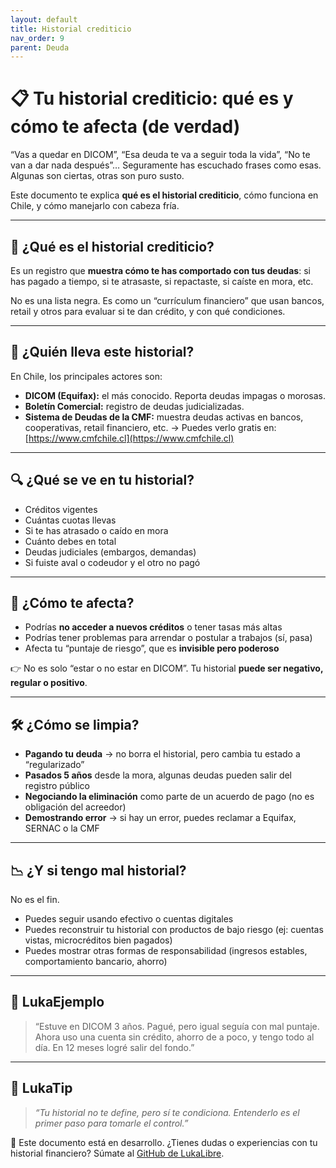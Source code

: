 ```yaml
---
layout: default
title: Historial crediticio
nav_order: 9
parent: Deuda
---
```


# 📋 Tu historial crediticio: qué es y cómo te afecta (de verdad)

“Vas a quedar en DICOM”, “Esa deuda te va a seguir toda la vida”, “No te van a dar nada después”…
Seguramente has escuchado frases como esas. Algunas son ciertas, otras son puro susto.

Este documento te explica **qué es el historial crediticio**, cómo funciona en Chile, y cómo manejarlo con cabeza fría.

---

## 🧠 ¿Qué es el historial crediticio?

Es un registro que **muestra cómo te has comportado con tus deudas**:
si has pagado a tiempo, si te atrasaste, si repactaste, si caíste en mora, etc.

No es una lista negra.
Es como un “currículum financiero” que usan bancos, retail y otros para evaluar si te dan crédito, y con qué condiciones.

---

## 📍 ¿Quién lleva este historial?

En Chile, los principales actores son:

- **DICOM (Equifax):** el más conocido. Reporta deudas impagas o morosas.
- **Boletín Comercial:** registro de deudas judicializadas.
- **Sistema de Deudas de la CMF:** muestra deudas activas en bancos, cooperativas, retail financiero, etc.
  → Puedes verlo gratis en: [https://www.cmfchile.cl](https://www.cmfchile.cl)

---

## 🔍 ¿Qué se ve en tu historial?

- Créditos vigentes
- Cuántas cuotas llevas
- Si te has atrasado o caído en mora
- Cuánto debes en total
- Deudas judiciales (embargos, demandas)
- Si fuiste aval o codeudor y el otro no pagó

---

## 🧨 ¿Cómo te afecta?

- Podrías **no acceder a nuevos créditos** o tener tasas más altas
- Podrías tener problemas para arrendar o postular a trabajos (sí, pasa)
- Afecta tu “puntaje de riesgo”, que es **invisible pero poderoso**

👉 No es solo “estar o no estar en DICOM”.
Tu historial **puede ser negativo, regular o positivo**.

---

## 🛠️ ¿Cómo se limpia?

- **Pagando tu deuda** → no borra el historial, pero cambia tu estado a “regularizado”
- **Pasados 5 años** desde la mora, algunas deudas pueden salir del registro público
- **Negociando la eliminación** como parte de un acuerdo de pago (no es obligación del acreedor)
- **Demostrando error** → si hay un error, puedes reclamar a Equifax, SERNAC o la CMF

---

## 📉 ¿Y si tengo mal historial?

No es el fin.

- Puedes seguir usando efectivo o cuentas digitales
- Puedes reconstruir tu historial con productos de bajo riesgo (ej: cuentas vistas, microcréditos bien pagados)
- Puedes mostrar otras formas de responsabilidad (ingresos estables, comportamiento bancario, ahorro)

---

## 💬 LukaEjemplo

> “Estuve en DICOM 3 años. Pagué, pero igual seguía con mal puntaje.
> Ahora uso una cuenta sin crédito, ahorro de a poco, y tengo todo al día. En 12 meses logré salir del fondo.”

---

## 🧠 LukaTip

> *“Tu historial no te define, pero sí te condiciona. Entenderlo es el primer paso para tomarle el control.”*

📌 Este documento está en desarrollo.
¿Tienes dudas o experiencias con tu historial financiero? Súmate al [GitHub de LukaLibre](https://github.com/raestrada/lukalibre).
